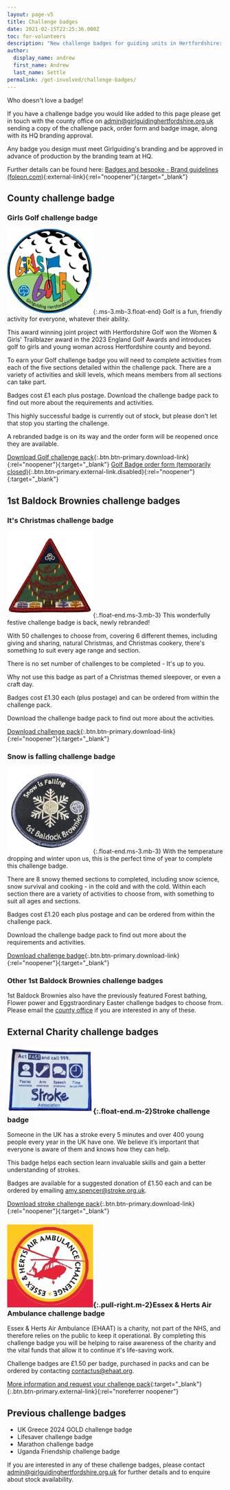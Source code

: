 ```yaml
---
layout: page-v5
title: Challenge badges
date: 2021-02-15T22:25:36.000Z
toc: for-volunteers
description: "New challenge badges for guiding units in Hertfordshire: Girls Golf, Forest bathing, Book challenge, Trefoil anniversary and more."
author:
  display_name: andrew
  first_name: Andrew
  last_name: Settle
permalink: /get-involved/challenge-badges/
---
```

Who doesn't love a badge!

If you have a challenge badge you would like added to this page please get in touch with the county office on <admin@girlguidinghertfordshire.org.uk> sending a copy of the challenge pack, order form and badge image, along with its HQ branding approval.

Any badge you design must meet Girlguiding's branding and be approved in advance of production by the branding team at HQ.

Further details can be found here: [Badges and bespoke - Brand guidelines (foleon.com)](https://girlguiding.foleon.com/girlguiding-brand-guidelines/brand-guidelines/badges-and-bespoke#Designing-a-badge){:external-link}{:rel="noopener"}{:target="_blank"}

## County challenge badge

### Girls Golf challenge badge

![Badge for Girls Golf Challenge](/assets/images/2022/11/girls-golf.webp){:.ms-3.mb-3.float-end}
Golf is a fun, friendly activity for everyone, whatever their ability.  

This award winning joint project with Hertfordshire Golf won the Women & Girls' Trailblazer award in the 2023 England Golf Awards and introduces golf to girls and young woman across Hertfordshire county and beyond.

To earn your Golf challenge badge you will need to complete activities from each of the five sections detailed within the challenge pack.  There are a variety of activities and skill levels, which means members from all sections can take part.  

Badges cost £1 each plus postage.  Download the challenge badge pack to find out more about the requirements and activities.

<div class="alert alert-info" markdown="1">
This highly successful badge is currently out of stock, but please don't let that stop you starting the challenge.

A rebranded badge is on its way and the order form will be reopened once they are available.
</div>

[Download <span class="visually-hidden">Golf </span>challenge pack](/assets/docs/2022/challenge-badge-girls-golf.pdf){:.btn.btn-primary.download-link}{:rel="noopener"}{:target="_blank"} [<span class="visually-hidden">Golf </span>Badge order form (temporarily closed)](https://forms.office.com/Pages/ResponsePage.aspx?id=3yob_CzTykeMNWNnWM6OwYCE4GYtXJ9Ogtjv7oAM_iJURFY2T09OMjQ4Q0JCTlpCWUtQM1I5N0xYMC4u){:.btn.btn-primary.external-link.disabled}{:rel="noopener"}{:target="_blank"}

## 1st Baldock Brownies challenge badges

### It's Christmas challenge badge

![Christmas challenge badge](/assets/images/2024/10/christmas-badge.webp){:.float-end.ms-3.mb-3}
This wonderfully festive challenge badge is back, newly rebranded!

With 50 challenges to choose from, covering 6 different themes, including giving and sharing, natural Christmas, and Christmas cookery, there's something to suit every age range and section.

There is no set number of challenges to be completed - It's up to you.

Why not use this badge as part of a Christmas themed sleepover, or even a craft day.

Badges cost £1.30 each (plus postage) and can be ordered from within the challenge pack.

Download the challenge badge pack to find out more about the activities.

[Download challenge pack](/assets/docs/2024/challenge-badge-its-christmas-v2.pdf){:.btn.btn-primary.download-link}{:rel="noopener"}{:target="_blank"}

### Snow is falling challenge badge

![Snow is falling badge](/assets/images/2024/10/snow-falling.webp){:.float-end.ms-3.mb-3}
With the temperature dropping and winter upon us, this is the perfect time of year to complete this challenge badge.

There are 8 snowy themed sections to completed, including snow science, snow survival and cooking - in the cold and with the cold. Within each section there are a variety of activities to choose from, with something to suit all ages and sections.

Badges cost £1.20 each plus postage and can be ordered from within the challenge pack.

Download the challenge badge pack to find out more about the requirements and activities.

[Download challenge badge](/assets/docs/2024/challenge-badge-snow-is-falling-v3-1.pdf){:.btn.btn-primary.download-link}{:rel="noopener"}{:target="_blank"}

### Other 1st Baldock Brownies challenge badges

1st Baldock Brownies also have the previously featured Forest bathing, Flower power and Eggstraordinary Easter challenge badges to choose from. Please email the [county office](mailto:admin@girlguidinghertfordshire.org.uk) if you are interested in any of these.

## External Charity challenge badges

### ![Stroke challenge badge](/assets/images/2024/05/stroke-badge.webp){:.float-end.m-2}Stroke challenge badge

Someone in the UK has a stroke every 5 minutes and over 400 young people every year in the UK have one. We believe it’s important that everyone is aware of them and knows how they can help.

This badge helps each section learn invaluable skills and gain a better understanding of strokes.

Badges are available for a suggested donation of £1.50 each and can be ordered by emailing <amy.spencer@stroke.org.uk>.

[Download <span class="visually-hidden">stroke </span>challenge pack](/assets/docs/2024/stroke-association-challenge-pack-2024.pdf){:.btn.btn-primary.download-link}{:rel="noopener"}{:target="_blank"}

### ![Essex & Herts Air Ambulance challenge badge design](/assets/images/2024/02/essex-herts-air-ambulance-challenge.webp){:.pull-right.m-2}Essex & Herts Air Ambulance challenge badge

Essex & Herts Air Ambulance (EHAAT) is a charity, not part of the NHS, and therefore relies on the public to keep it operational.  By completing this challenge badge you will be helping to raise awareness of the charity and the vital funds that allow it to continue it's life-saving work.

Challenge badges are £1.50 per badge, purchased in packs and can be ordered by contacting <contactus@ehaat.org>.

[More information and request your challenge pack](https://ehaat.org/support-us-get-involved/schools-groups/challenge-badge/){:target="_blank"}{:.btn.btn-primary.external-link}{:rel="noreferrer noopener"}

## Previous challenge badges

- UK Greece 2024 GOLD challenge badge
- Lifesaver challenge badge
- Marathon challenge badge
- Uganda Friendship challenge badge

If you are interested in any of these challenge badges, please contact <admin@girlguidinghertfordshire.org.uk> for further details and to enquire about stock availability.
